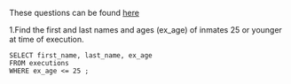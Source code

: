 These questions can be found [here](https://selectstarsql.com/beazley.html)

1.Find the first and last names and ages (ex_age) of inmates 25 or younger at time of execution.
```
SELECT first_name, last_name, ex_age
FROM executions
WHERE ex_age <= 25 ;
```
